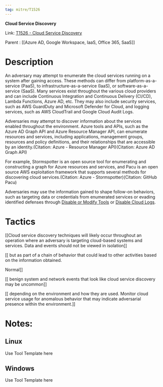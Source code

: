 ```yaml
---
tag: mitre/T1526
---
```


**Cloud Service Discovery**

Link: [T1526 - Cloud Service Discovery](https://attack.mitre.org/techniques/T1526)

Parent : [[Azure AD, Google Workspace, IaaS, Office 365, SaaS]]


# Description

An adversary may attempt to enumerate the cloud services running on a system after gaining access. These methods can differ from platform-as-a-service (PaaS), to infrastructure-as-a-service (IaaS), or software-as-a-service (SaaS). Many services exist throughout the various cloud providers and can include Continuous Integration and Continuous Delivery (CI/CD), Lambda Functions, Azure AD, etc. They may also include security services, such as AWS GuardDuty and Microsoft Defender for Cloud, and logging services, such as AWS CloudTrail and Google Cloud Audit Logs.

Adversaries may attempt to discover information about the services enabled throughout the environment. Azure tools and APIs, such as the Azure AD Graph API and Azure Resource Manager API, can enumerate resources and services, including applications, management groups, resources and policy definitions, and their relationships that are accessible by an identity.(Citation: Azure - Resource Manager API)(Citation: Azure AD Graph API)

For example, Stormspotter is an open source tool for enumerating and constructing a graph for Azure resources and services, and Pacu is an open source AWS exploitation framework that supports several methods for discovering cloud services.(Citation: Azure - Stormspotter)(Citation: GitHub Pacu)

Adversaries may use the information gained to shape follow-on behaviors, such as targeting data or credentials from enumerated services or evading identified defenses through [Disable or Modify Tools](https://attack.mitre.org/techniques/T1562/001) or [Disable Cloud Logs](https://attack.mitre.org/techniques/T1562/008).

# Tactics


[[Cloud service discovery techniques will likely occur throughout an operation where an adversary is targeting cloud-based systems and services. Data and events should not be viewed in isolation]]

[[ but as part of a chain of behavior that could lead to other activities based on the information obtained.

Normal]]

[[ benign system and network events that look like cloud service discovery may be uncommon]]

[[ depending on the environment and how they are used. Monitor cloud service usage for anomalous behavior that may indicate adversarial presence within the environment.]]


# Notes:

## Linux

Use Tool Template here

## Windows

Use Tool Template here